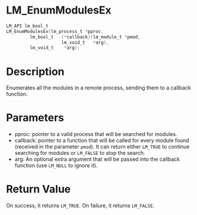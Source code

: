 # LM_EnumModulesEx

```c
LM_API lm_bool_t
LM_EnumModulesEx(lm_process_t *pproc,
		 lm_bool_t   (*callback)(lm_module_t *pmod,
					 lm_void_t   *arg),
		 lm_void_t    *arg);
```

# Description

Enumerates all the modules in a remote process, sending them to a callback function.

# Parameters

- pproc: pointer to a valid process that will be searched for modules.
- callback: pointer to a function that will be called for every module found (received in the parameter `pmod`). It can return either `LM_TRUE` to continue searching for modules or `LM_FALSE` to stop the search.
- arg: An optional extra argument that will be passed into the callback function (use `LM_NULL` to ignore it).

# Return Value

On success, it returns `LM_TRUE`. On failure, it returns `LM_FALSE`.

